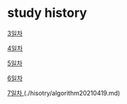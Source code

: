 # study history

[3일차](./history/20210414.md)         

[4일차](./history/20210415.md)

[5일차](./history/20210416.md)

[6일차](./history/20210417.md)

[7일차](./history/20210419.md),(./hisotry/algorithm20210419.md)


